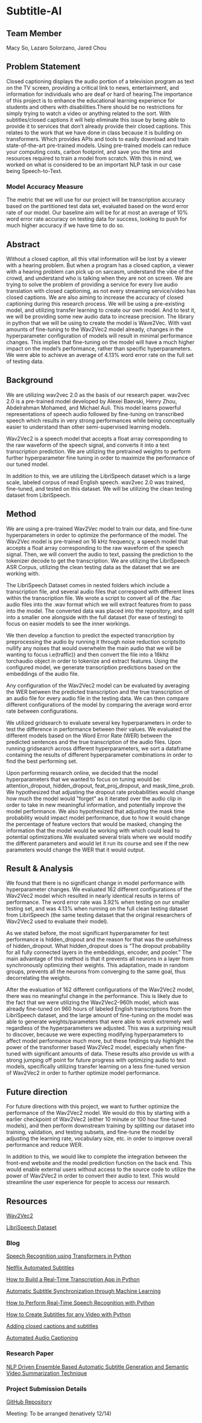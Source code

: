 # Subtitle-AI

## Team Member
Macy So, Lazaro Solorzano, Jared Chou
## Problem Statement
 
Closed captioning displays the audio portion of a television program as text on the TV screen, providing a critical link to news, entertainment, and information for individuals who are deaf or hard of hearing.The importance of this project is to enhance the educational learning experience for students and others with disabilities.There should be no restrictions for simply trying to watch a video or anything related to the sort. With subtitles/closed captions it will help eliminate this issue by being able to provide it to services that don’t already provide their closed captions. This relates to the work that we have done in class because it is building on transformers. Which provides APIs and tools to easily download and train state-of-the-art pre-trained models. Using pre-trained models can reduce your computing costs, carbon footprint, and save you the time and resources required to train a model from scratch. With this in mind, we worked on what is considered to be an important NLP task in our case being Speech-to-Text.  
 
 
### Model Accuracy Measure
The metric that we will use for our project will be transcription accuracy based on the partitioned test data set, evaluated based on the word error rate of our model. Our baseline aim will be for at most an average of 10% word error rate accuracy on testing data for success, looking to push for much higher accuracy if we have time to do so. 
 
 
## Abstract
Without a closed caption, all this vital information will be lost by a viewer with a hearing problem. But when a program has a closed caption, a viewer with a hearing problem can pick up on sarcasm, understand the vibe of the crowd, and understand who is talking when they are not on screen. We are trying to solve the problem of providing a service for every live audio translation with closed captioning, as not every streaming service/video has closed captions. We are also aiming to increase the accuracy of closed captioning during this research process. We will be using a pre-existing model, and utilizing transfer learning to create our own model. And to test it, we will be providing some new audio data to increase precision. The library in python that we will be using to create the model is Wave2Vec. With vast amounts of fine-tuning to the Wav2Vec2 model already, changes in the hyperparameter configuration of models will result in minimal performance changes. This implies that fine-tuning on the model will have a much higher impact on the model’s performance, rather than specific hyperparameters. We were able to achieve an average of 4.13% word error rate on the full set of testing data.
 
 
## Background
We are utilizing wav2vec 2.0 as the basis of our research paper. wav2vec 2.0 is a pre-trained model developed by Alexei Baevski, Henry Zhou, Abdelrahman Mohamed, and Michael Auli. This model learns powerful representations of speech audio followed by fine-tuning on transcribed speech which results in very strong performances while being conceptually easier to understand than other semi-supervised learning models.  

Wav2Vec2 is a speech model that accepts a float array corresponding to the raw waveform of the speech signal, and converts it into a text transcription prediction. We are utilizing the pretrained weights to perform further hyperparameter fine tuning in order to maximize the performance of our tuned model. 
 
In addition to this, we are utilizing the LibriSpeech dataset which is a large scale, labeled corpus of read English speech. wav2vec 2.0 was trained, fine-tuned, and tested on this dataset. We will be utilizing the clean testing dataset from LibriSpeech.
 
## Method
We are using a pre-trained Wav2Vec model to train our data, and fine-tune hyperparameters in order to optimize the performance of the model. The Wav2Vec model is pre-trained on 16 kHz frequency, a speech model that accepts a float array corresponding to the raw waveform of the speech signal. Then, we will convert the audio to text, passing the prediction to the tokenizer decode to get the transcription. We are utilizing the LibriSpeech ASR Corpus, utilizing the clean testing data as the dataset that we are working with. 
 
 
The LibriSpeech Dataset comes in nested folders which include a transcription file, and several audio files that correspond with different lines within the transcription file. We wrote a script to convert all of the .flac audio files into the .wav format which we will extract features from to pass into the model. The converted data was placed into the repository, and split into a smaller one alongside with the full dataset (for ease of testing) to focus on easier models to see the inner workings.
 
We then develop a function to predict the expected transcription by preprocessing the audio by running it through noise reduction scripts(to nullify any noises that would overwhelm the main audio that we will be wanting to focus i.e(traffic)) and then convert the file into a 16khz torchaudio object in order to tokenize and extract features. Using the configured model, we generate transcription predictions based on the embeddings of the audio file.
 
Any configuration of the Wav2Vec2 model can be evaluated by averaging the WER between the predicted transcription and the true transcription of an audio file for every audio file in the testing data. We can then compare different configurations of the model by comparing the average word error rate between configurations.
 
We utilized gridsearch to evaluate several key hyperparameters in order to test the difference in performance between their values. We evaluated the different models based on the Word Error Rate (WER) between the predicted sentences and the true transcription of the audio files. Upon running gridsearch across different hyperparameters, we sort a dataframe containing the results of different hyperparameter combinations in order to find the best performing set.
 
Upon performing research online, we decided that the model hyperparameters that we wanted to focus on tuning would be: attention_dropout, hidden_dropout, feat_proj_dropout, and mask_time_prob. We hypothesized that adjusting the dropout rate probabilities would change how much the model would "forget" as it iterated over the audio clip in order to take in new meaningful information, and potentially improve the model performance. We also hypothesized that adjusting the mask time probability would impact model performance, due to how it would change the percentage of feature vectors that would be masked, changing the information that the model would be working with which could lead to potential optimizations.We evaluated several trials where we would modify the different parameters and would let it run its course and see if the new parameters would change the WER that it would output.
 
 
## Result & Analysis
We found that there is no significant change in model performance with hyperparameter changes. We evaluated 162 different configurations of the Wav2Vec2 model which resulted in nearly identical results in terms of performance. The word error rate was 3.92% when testing on our smaller testing set, and was 4.13% when running on the full clean testing dataset from LibriSpeech (the same testing dataset that the original researchers of Wav2Vec2 used to evaluate their model).
 
As we stated before, the most significant hyperparameter for test performance is hidden_dropout and the reason for that was the usefulness of hidden_dropout. What hidden_dropout does is “The dropout probability for all fully connected layers in the embeddings, encoder, and pooler.” The main advantage of this method is that it prevents all neurons in a layer from synchronously optimizing their weights. This adaptation, made in random groups, prevents all the neurons from converging to the same goal, thus decorrelating the weights.
 
After the evaluation of 162 different configurations of the Wav2Vec2 model, there was no meaningful change in the performance. This is likely due to the fact that we were utilizing the Wav2Vec2-960h model, which was already fine-tuned on 960 hours of labeled English transcriptions from the LibriSpeech dataset, and the large amount of fine-tuning on the model was able to generate weights/parameters that were able to work extremely well regardless of the hyperparameters we adjusted. This was a surprising result to discover, because we were expecting modifying hyperparameters to affect model performance much more, but these findings truly highlight the power of the transformer based Wav2Vec2 model, especially when fine-tuned with significant amounts of data. These results also provide us with a strong jumping off point for future progress with optimizing audio to text models, specifically utilizing transfer learning on a less fine-tuned version of Wav2Vec2 in order to further optimize model performance.
 
 
## Future direction
For future directions with this project, we want to further optimize the performance of the Wav2Vec2 model. We would do this by starting with a earlier checkpoint of Wav2Vec2 (either 10 minute or 100 hour fine-tuned models), and then perform downstream training by splitting our dataset into training, validation, and testing subsets, and fine-tune the model by adjusting the learning rate, vocabulary size, etc. in order to improve overall performance and reduce WER. 
 
In addition to this, we would like to complete the integration between the front-end website and the model prediction function on the back end. This would enable external users without access to the source code to utilize the power of Wav2Vec2 in order to convert their audio to text. This would streamline the user experience for people to access our research. 
 
 
## Resources
[Wav2Vec2](https://github.com/facebookresearch/fairseq/blob/main/examples/wav2vec/README.md)

[LibriSpeech Dataset](http://www.openslr.org/12)
 
### Blog
[Speech Recognition using Transformers in Python](https://www.thepythoncode.com/article/speech-recognition-using-huggingface-transformers-in-python) 
 
[Netflix Automated Subtitles](https://ottverse.com/netflix-automated-subtitling-using-ai-nlp/)
 
[How to Build a Real-Time Transcription App in Python](https://towardsdatascience.com/how-to-build-a-real-time-transcription-app-in-python-7939c7b02614)
 
[Automatic Subtitle Synchronization through Machine Learning](https://medium.com/@asabater/automatic-subtitle-synchronization-e188a9275617)
 
[How to Perform Real-Time Speech Recognition with Python](https://towardsdatascience.com/real-time-speech-recognition-python-assemblyai-13d35eeed226)
 
[How to Create Subtitles for any Video with Python](https://picovoice.ai/blog/how-to-create-subtitles-for-any-video-with-python/)
 
[Adding closed captions and subtitles](https://cloud.google.com/transcoder/docs/how-to/captions-and-subtitles)
 
[Automated Audio Captioning](https://dcase.community/challenge2021/task-automatic-audio-captioning)
 
### Research Paper
[NLP Driven Ensemble Based Automatic Subtitle Generation and Semantic Video Summarization Technique](https://www.google.com/url?q=https://arxiv.org/pdf/1904.09740.pdf&sa=D&source=docs&ust=1669834722617923&usg=AOvVaw2Ww2EVMGVBoJeQCeZpn4HY)
 
### Project Submission Details
[GitHub Repository](https://github.com/jchou03/Subtitle-AI)

Meeting: To be arranged (tenatively 12/14)